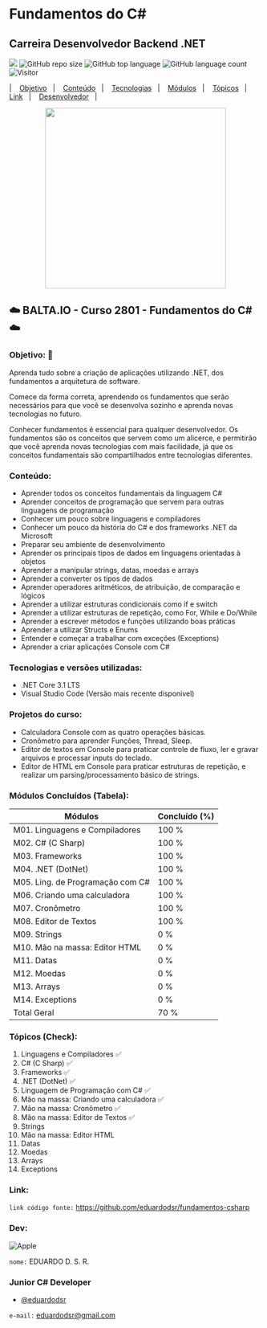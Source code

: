# Fundamentos do C#

## Carreira Desenvolvedor Backend .NET

[![](https://img.shields.io/badge/made_by-eduardodsr-green)](https://github.com/eduardodsr/)
![GitHub repo size](https://img.shields.io/github/repo-size/eduardodsr/fundamentos-csharp)
![GitHub top language](https://img.shields.io/github/languages/top/eduardodsr/fundamentos-csharp)
![GitHub language count](https://img.shields.io/github/languages/count/eduardodsr/fundamentos-csharp)
![Visitor](https://visitor-badge.glitch.me/badge?page_id=eduardodsr.fundamentos-csharp)

<p align="left"> |&nbsp;&nbsp;&nbsp; 
  <a href="#objetivo">Objetivo</a>&nbsp;&nbsp;&nbsp;|&nbsp;&nbsp;&nbsp;
  <a href="#conteudo">Conteúdo</a>&nbsp;&nbsp;&nbsp;|&nbsp;&nbsp;&nbsp;
  <a href="#tecnologias">Tecnologias</a>&nbsp;&nbsp;&nbsp;|&nbsp;&nbsp;&nbsp;
  <a href="#modulos">Módulos</a>&nbsp;&nbsp;&nbsp;|&nbsp;&nbsp;&nbsp;
  <a href="#topicos">Tópicos</a>&nbsp;&nbsp;&nbsp;|&nbsp;&nbsp;&nbsp;
  <a href="#link">Link</a>&nbsp;&nbsp;&nbsp;|&nbsp;&nbsp;&nbsp;
  <a href="#dev">Desenvolvedor</a>&nbsp;&nbsp;&nbsp;|&nbsp;&nbsp;&nbsp;
</p>



 <p align="center"><img src=https://i.imgur.com/YrFoxHv.png??raw=true" width="360px"/></p>
 
## :cloud:  BALTA.IO - Curso 2801 - Fundamentos do C#  :cloud:

<span id="objetivo">

### Objetivo:   🎯

Aprenda tudo sobre a criação de aplicações utilizando .NET, dos fundamentos a arquitetura de software.

Comece da forma correta, aprendendo os fundamentos que serão necessários para que você se desenvolva sozinho e aprenda novas tecnologias no futuro.

Conhecer fundamentos é essencial para qualquer desenvolvedor. Os fundamentos são os conceitos que servem como um alicerce, e permitirão que você aprenda novas tecnologias com mais facilidade, já que os conceitos fundamentais são compartilhados entre tecnologias diferentes.

<span id="conteudo">
 
### Conteúdo:

*   Aprender todos os conceitos fundamentais da linguagem C#
*   Aprender conceitos de programação que servem para outras linguagens de programação
*   Conhecer um pouco sobre linguagens e compiladores
*   Conhecer um pouco da história do C# e dos frameworks .NET da Microsoft
*   Preparar seu ambiente de desenvolvimento
*   Aprender os principais tipos de dados em linguagens orientadas à objetos
*   Aprender a manipular strings, datas, moedas e arrays
*   Aprender a converter os tipos de dados
*   Aprender operadores aritméticos, de atribuição, de comparação e lógicos
*   Aprender a utilizar estruturas condicionais como if e switch
*   Aprender a utilizar estruturas de repetição, como For, While e Do/While
*   Aprender a escrever métodos e funções utilizando boas práticas
*   Aprender a utilizar Structs e Enums
*   Entender e começar a trabalhar com exceções (Exceptions)
*   Aprender a criar aplicações Console com C#

<span id="tecnologias">
 
### Tecnologias e versões utilizadas:

*   .NET Core 3.1 LTS
*   Visual Studio Code (Versão mais recente disponível)

<span id="projetos">

### Projetos do curso:

*   Calculadora Console com as quatro operações básicas.
*   Cronômetro para aprender Funções, Thread, Sleep.
*   Editor de textos em Console para praticar controle de fluxo, ler e gravar arquivos e processar inputs do teclado.
*   Editor de HTML em Console para praticar estruturas de repetição, e realizar um parsing/processamento básico de strings.

<span id="modulos">

### Módulos Concluídos (Tabela):

Módulos   | Concluído (%)
--------- | ------
M01. Linguagens e Compiladores | 100 %
M02. C# (C Sharp) | 100 %
M03. Frameworks  | 100 %
M04. .NET (DotNet) | 100 %
M05. Ling. de Programação com C# | 100 %
M06. Criando uma calculadora | 100 %
M07. Cronômetro  | 100 %
M08. Editor de Textos | 100 %
M09. Strings | 0 %
M10. Mão na massa: Editor HTML | 0 %
M11. Datas | 0 %
M12. Moedas | 0 %
M13. Arrays | 0 %
M14. Exceptions | 0 % 
Total Geral | 70 %

<span id="topicos">
  
### Tópicos (Check):

01. Linguagens e Compiladores :white_check_mark:
02. C# (C Sharp) :white_check_mark:
03. Frameworks :white_check_mark:
04. .NET (DotNet) :white_check_mark:
05. Linguagem de Programação com C# :white_check_mark:
06. Mão na massa: Criando uma calculadora :white_check_mark:
07. Mão na massa: Cronômetro :white_check_mark:
08. Mão na massa: Editor de Textos :white_check_mark:
09. Strings
10. Mão na massa: Editor HTML
11. Datas
12. Moedas
13. Arrays
14. Exceptions

<span id="#link"> 
  
### Link:

``` link código fonte: ```  <https://github.com/eduardodsr/fundamentos-csharp>

<span id="dev"> 
 
### Dev:
 
![Apple](https://img.shields.io/badge/Apple-laptop-999999?style=for-the-badge&logo=apple&logoColor=white)

``` nome: ``` EDUARDO D. S. R.
  
  ### Junior C# Developer 
  
- [@eduardodsr](https://www.github.com/eduardodsr)
 
``` e-mail: ``` <eduardodsr@gmail.com> 
